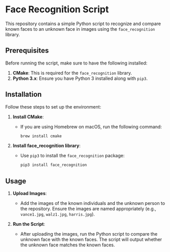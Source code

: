 # Face Recognition Script

This repository contains a simple Python script to recognize and compare known faces to an unknown face in images using the `face_recognition` library.

## Prerequisites

Before running the script, make sure to have the following installed:

1. **CMake**: This is required for the `face_recognition` library.
2. **Python 3.x**: Ensure you have Python 3 installed along with `pip3`.

## Installation

Follow these steps to set up the environment:

1. **Install CMake**:
   - If you are using Homebrew on macOS, run the following command:
     ```bash
     brew install cmake
     ```

2. **Install face_recognition library**:
   - Use `pip3` to install the `face_recognition` package:
     ```bash
     pip3 install face_recognition
     ```

## Usage

1. **Upload Images**: 
   - Add the images of the known individuals and the unknown person to the repository. Ensure the images are named appropriately (e.g., `vance1.jpg`, `walz1.jpg`, `harris.jpg`).

2. **Run the Script**:
   - After uploading the images, run the Python script to compare the unknown face with the known faces. The script will output whether the unknown face matches the known faces.

